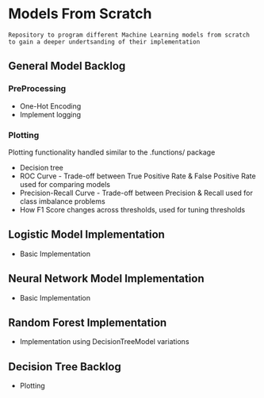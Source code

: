 # Models From Scratch

    Repository to program different Machine Learning models from scratch to gain a deeper undertsanding of their implementation

## General Model Backlog

### PreProcessing
- One-Hot Encoding
- Implement logging

### Plotting
Plotting functionality handled similar to the .functions/ package
- Decision tree
- ROC Curve - Trade-off between True Positive Rate & False Positive Rate used for comparing models
- Precision-Recall Curve - Trade-off between Precision & Recall used for class imbalance problems
- How F1 Score changes across thresholds, used for tuning thresholds

## Logistic Model Implementation
- Basic Implementation

## Neural Network Model Implementation
- Basic Implementation

## Random Forest Implementation
- Implementation using DecisionTreeModel variations

## Decision Tree Backlog
- Plotting